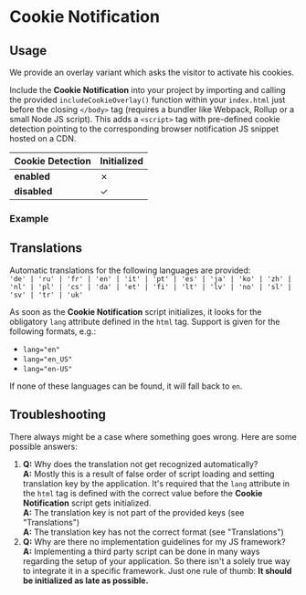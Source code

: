 # Cookie Notification

<TableOfContents></TableOfContents>

## Usage

We provide an overlay variant which asks the visitor to activate his cookies.

Include the **Cookie Notification** into your project by importing and calling the provided `includeCookieOverlay()`
function within your `index.html` just before the closing `</body>` tag (requires a bundler like Webpack, Rollup or a
small Node JS script). This adds a `<script>` tag with pre-defined cookie detection pointing to the corresponding
browser notification JS snippet hosted on a CDN.

| Cookie Detection | Initialized |
| ---------------- | ----------- |
| **enabled**      | ✗           |
| **disabled**     | ✓           |

### Example

<PartialDocs name="includeCookieOverlay" :partialPackageName="partialPackageName" location="body"></PartialDocs>

## Translations

Automatic translations for the following languages are provided:  
`'de' | 'ru' | 'fr' | 'en' | 'it' | 'pt' | 'es' | 'ja' | 'ko' | 'zh' | 'nl' | 'pl' | 'cs' | 'da' | 'et' | 'fi' | 'lt' | 'lv' | 'no' | 'sl' | 'sv' | 'tr' | 'uk'`

As soon as the **Cookie Notification** script initializes, it looks for the obligatory `lang` attribute defined in the
`html` tag. Support is given for the following formats, e.g.:

- `lang="en"`
- `lang="en_US"`
- `lang="en-US"`

If none of these languages can be found, it will fall back to `en`.

## Troubleshooting

There always might be a case where something goes wrong. Here are some possible answers:

1. **Q:** Why does the translation not get recognized automatically?  
   **A:** Mostly this is a result of false order of script loading and setting translation key by the application. It's
   required that the `lang` attribute in the `html` tag is defined with the correct value before the **Cookie
   Notification** script gets initialized.  
   **A:** The translation key is not part of the provided keys (see "Translations")  
   **A:** The translation key has not the correct format (see "Translations")
2. **Q:** Why are there no implementation guidelines for my JS framework?  
   **A:** Implementing a third party script can be done in many ways regarding the setup of your application. So there
   isn't a solely true way to integrate it in a specific framework. Just one rule of thumb: **It should be initialized
   as late as possible.**

<script lang="ts">
import Vue from 'vue';
import Component from 'vue-class-component';


@Component
export default class Code extends Vue {
  public partialPackageName = 'browser-notification';
}
</script>
